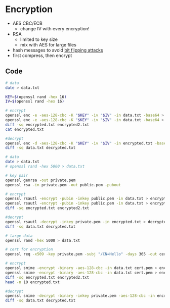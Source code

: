 # Encryption

* AES CBC/ECB
    * change IV with every encryption!
* RSA
    * limited to key size
    * mix with AES for large files
* hash messages to avoid [bit flipping attacks](https://resources.infosecinstitute.com/topic/cbc-byte-flipping-attack-101-approach/)
* first compress, then encrypt

## Code

```bash
# data
date > data.txt

KEY=$(openssl rand -hex 16)
IV=$(openssl rand -hex 16)

# encrypt
openssl enc -e -aes-128-cbc -K "$KEY" -iv "$IV" -in data.txt -base64 > encrypted.txt
openssl enc -e -aes-128-cbc -K "$KEY" -iv "$IV" -in data.txt -base64 > encrypted2.txt
diff -sq encrypted.txt encrypted2.txt
cat encrypted.txt

#decrypt
openssl enc -d -aes-128-cbc -K "$KEY" -iv "$IV" -in encrypted.txt -base64 > decrypted.txt
diff -sq data.txt decrypted.txt
```

```bash
# data
date > data.txt
# openssl rand -hex 5000 > data.txt

# key pair
openssl genrsa -out private.pem
openssl rsa -in private.pem -out public.pem -pubout

# encrypt
openssl rsautl -encrypt -pubin -inkey public.pem -in data.txt > encrypted.txt
openssl rsautl -encrypt -pubin -inkey public.pem -in data.txt > encrypted2.txt
diff -sq encrypted.txt encrypted2.txt

#decrypt
openssl rsautl -decrypt -inkey private.pem -in encrypted.txt > decrypted.txt
diff -sq data.txt decrypted.txt
```

```bash
# large data
openssl rand -hex 5000 > data.txt

# cert for encryption
openssl req -x509 -key private.pem -subj "/CN=Hello" -days 365 -out cert.pem

# encrypt
openssl smime -encrypt -binary -aes-128-cbc -in data.txt cert.pem > encrypted.txt
openssl smime -encrypt -binary -aes-128-cbc -in data.txt cert.pem > encrypted.txt
diff -sq encrypted.txt encrypted2.txt
head -n 10 encrypted.txt

#decrypt
openssl smime -decrypt -binary -inkey private.pem -aes-128-cbc -in encrypted.txt > decrypted.txt
diff -sq data.txt decrypted.txt
```
